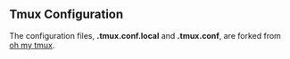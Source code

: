 ## Tmux Configuration
The configuration files, **.tmux.conf.local** and **.tmux.conf**, are forked from [oh my tmux](https://github.com/gpakosz/.tmux).
